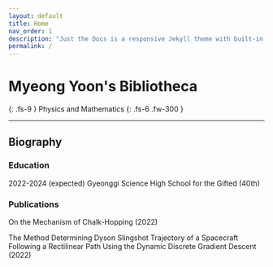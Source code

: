 ```yaml
---
layout: default
title: Home
nav_order: 1
description: "Just the Docs is a responsive Jekyll theme with built-in search that is easily customizable and hosted on GitHub Pages."
permalink: /
---
```


# Myeong Yoon's Bibliotheca
{: .fs-9 }
Physics and Mathematics
{: .fs-6 .fw-300 }

---

## Biography

### Education

2022-2024 (expected) Gyeonggi Science High School for the Gifted (40th)

### Publications

On the Mechanism of Chalk-Hopping (2022)

The Method Determining Dyson Slingshot Trajectory of a Spacecraft Following a Rectilinear Path Using the Dynamic Discrete Gradient Descent (2022)

[GSHS]: https://www.gs.hs.kr